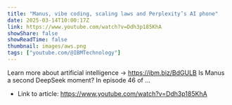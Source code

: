 ```yaml
---
title: "Manus, vibe coding, scaling laws and Perplexity’s AI phone"
date: 2025-03-14T10:00:17Z
link: https://www.youtube.com/watch?v=Ddh3p185KhA
showShare: false
showReadTime: false
thumbnail: images/aws.png
tags: ["youtube.com/@IBMTechnology"]
---
```

Learn more about artificial intelligence → https://ibm.biz/BdGULB Is Manus a second DeepSeek moment? In episode 46 of ...

- Link to article: https://www.youtube.com/watch?v=Ddh3p185KhA